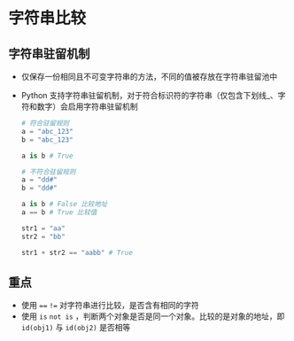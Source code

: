 # 字符串比较

## 字符串驻留机制

+ 仅保存一份相同且不可变字符串的方法，不同的值被存放在字符串驻留池中
+ Python 支持字符串驻留机制，对于符合标识符的字符串（仅包含下划线_、字符和数字）会启用字符串驻留机制

  ```py
  # 符合驻留规则
  a = "abc_123"
  b = "abc_123"

  a is b # True
  ```

  ```py
  # 不符合驻留规则
  a = "dd#"
  b = "dd#"

  a is b # False 比较地址
  a == b # True 比较值
  ```

  ```py
  str1 = "aa"
  str2 = "bb"

  str1 + str2 == "aabb" # True
  ```

## 重点

+ 使用 `==` `!=` 对字符串进行比较，是否含有相同的字符
+ 使用 `is` `not is` ，判断两个对象是否是同一个对象。比较的是对象的地址，即 `id(obj1)` 与 `id(obj2)` 是否相等
